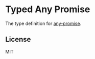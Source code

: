 # Typed Any Promise

The type definition for [any-promise](https://github.com/kevinbeaty/any-promise).

## License

MIT
